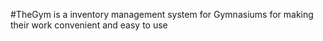 #TheGym is a inventory management system for Gymnasiums for making their work convenient and easy to use 

